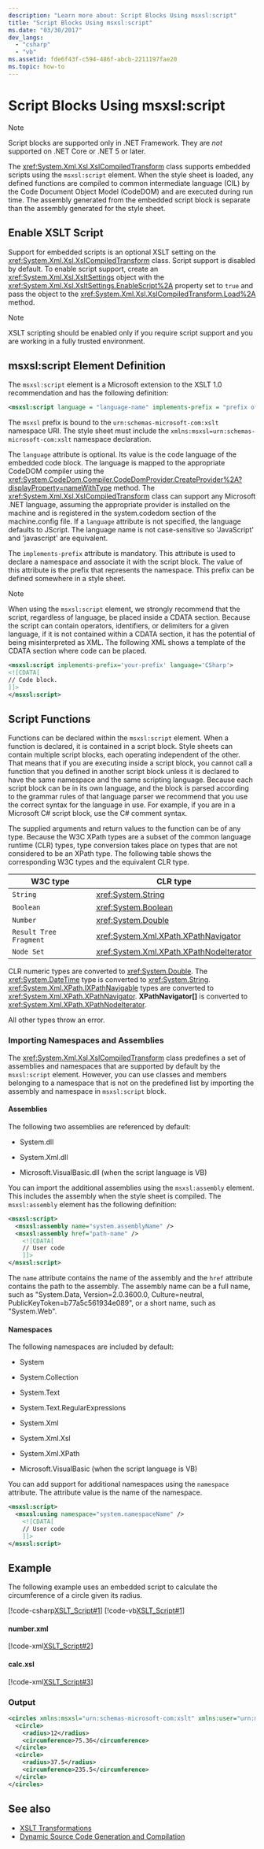 ```yaml
---
description: "Learn more about: Script Blocks Using msxsl:script"
title: "Script Blocks Using msxsl:script"
ms.date: "03/30/2017"
dev_langs:
  - "csharp"
  - "vb"
ms.assetid: fde6f43f-c594-486f-abcb-2211197fae20
ms.topic: how-to
---
```

# Script Blocks Using msxsl:script

> [!NOTE]
> Script blocks are supported only in .NET Framework. They are _not_ supported on .NET Core or .NET 5 or later.

The <xref:System.Xml.Xsl.XslCompiledTransform> class supports embedded scripts using the `msxsl:script` element. When the style sheet is loaded, any defined functions are compiled to common intermediate language (CIL) by the Code Document Object Model (CodeDOM) and are executed during run time. The assembly generated from the embedded script block is separate than the assembly generated for the style sheet.

## Enable XSLT Script

 Support for embedded scripts is an optional XSLT setting on the <xref:System.Xml.Xsl.XslCompiledTransform> class. Script support is disabled by default. To enable script support, create an <xref:System.Xml.Xsl.XsltSettings> object with the <xref:System.Xml.Xsl.XsltSettings.EnableScript%2A> property set to `true` and pass the object to the <xref:System.Xml.Xsl.XslCompiledTransform.Load%2A> method.

> [!NOTE]
> XSLT scripting should be enabled only if you require script support and you are working in a fully trusted environment.

## msxsl:script Element Definition

 The `msxsl:script` element is a Microsoft extension to the XSLT 1.0 recommendation and has the following definition:

```xml
<msxsl:script language = "language-name" implements-prefix = "prefix of user namespace"> </msxsl:script>
```

 The `msxsl` prefix is bound to the `urn:schemas-microsoft-com:xslt` namespace URI. The style sheet must include the `xmlns:msxsl=urn:schemas-microsoft-com:xslt` namespace declaration.

 The `language` attribute is optional. Its value is the code language of the embedded code block. The language is mapped to the appropriate CodeDOM compiler using the <xref:System.CodeDom.Compiler.CodeDomProvider.CreateProvider%2A?displayProperty=nameWithType> method. The <xref:System.Xml.Xsl.XslCompiledTransform> class can support any Microsoft .NET language, assuming the appropriate provider is installed on the machine and is registered in the system.codedom section of the machine.config file. If a `language` attribute is not specified, the language defaults to JScript. The language name is not case-sensitive so 'JavaScript' and 'javascript' are equivalent.

 The `implements-prefix` attribute is mandatory. This attribute is used to declare a namespace and associate it with the script block. The value of this attribute is the prefix that represents the namespace. This prefix can be defined somewhere in a style sheet.

> [!NOTE]
> When using the `msxsl:script` element, we strongly recommend that the script, regardless of language, be placed inside a CDATA section. Because the script can contain operators, identifiers, or delimiters for a given language, if it is not contained within a CDATA section, it has the potential of being misinterpreted as XML. The following XML shows a template of the CDATA section where code can be placed.

```xml
<msxsl:script implements-prefix='your-prefix' language='CSharp'>
<![CDATA[
// Code block.
]]>
</msxsl:script>
```

## Script Functions

 Functions can be declared within the `msxsl:script` element. When a function is declared, it is contained in a script block. Style sheets can contain multiple script blocks, each operating independent of the other. That means that if you are executing inside a script block, you cannot call a function that you defined in another script block unless it is declared to have the same namespace and the same scripting language. Because each script block can be in its own language, and the block is parsed according to the grammar rules of that language parser we recommend that you use the correct syntax for the language in use. For example, if you are in a Microsoft C# script block, use the C# comment syntax.

 The supplied arguments and return values to the function can be of any type. Because the W3C XPath types are a subset of the common language runtime (CLR) types, type conversion takes place on types that are not considered to be an XPath type. The following table shows the corresponding W3C types and the equivalent CLR type.

|W3C type|CLR type|
|--------------|--------------|
|`String`|<xref:System.String>|
|`Boolean`|<xref:System.Boolean>|
|`Number`|<xref:System.Double>|
|`Result Tree Fragment`|<xref:System.Xml.XPath.XPathNavigator>|
|`Node Set`|<xref:System.Xml.XPath.XPathNodeIterator>|

 CLR numeric types are converted to <xref:System.Double>. The <xref:System.DateTime> type is converted to <xref:System.String>. <xref:System.Xml.XPath.IXPathNavigable> types are converted to <xref:System.Xml.XPath.XPathNavigator>. **XPathNavigator[]** is converted to <xref:System.Xml.XPath.XPathNodeIterator>.

 All other types throw an error.

### Importing Namespaces and Assemblies

 The <xref:System.Xml.Xsl.XslCompiledTransform> class predefines a set of assemblies and namespaces that are supported by default by the `msxsl:script` element. However, you can use classes and members belonging to a namespace that is not on the predefined list by importing the assembly and namespace in `msxsl:script` block.

#### Assemblies

 The following two assemblies are referenced by default:

- System.dll

- System.Xml.dll

- Microsoft.VisualBasic.dll (when the script language is VB)

 You can import the additional assemblies using the `msxsl:assembly` element. This includes the assembly when the style sheet is compiled. The `msxsl:assembly` element has the following definition:

```xml
<msxsl:script>
  <msxsl:assembly name="system.assemblyName" />
  <msxsl:assembly href="path-name" />
    <![CDATA[
    // User code
    ]]>
</msxsl:script>
```

 The `name` attribute contains the name of the assembly and the `href` attribute contains the path to the assembly. The assembly name can be a full name, such as "System.Data, Version=2.0.3600.0, Culture=neutral, PublicKeyToken=b77a5c561934e089", or a short name, such as "System.Web".

#### Namespaces

 The following namespaces are included by default:

- System

- System.Collection

- System.Text

- System.Text.RegularExpressions

- System.Xml

- System.Xml.Xsl

- System.Xml.XPath

- Microsoft.VisualBasic (when the script language is VB)

 You can add support for additional namespaces using the `namespace` attribute. The attribute value is the name of the namespace.

```xml
<msxsl:script>
  <msxsl:using namespace="system.namespaceName" />
    <![CDATA[
    // User code
    ]]>
</msxsl:script>
```

## Example

 The following example uses an embedded script to calculate the circumference of a circle given its radius.

 [!code-csharp[XSLT_Script#1](../../../../samples/snippets/csharp/VS_Snippets_Data/XSLT_Script/CS/xslt_script.cs#1)]
 [!code-vb[XSLT_Script#1](../../../../samples/snippets/visualbasic/VS_Snippets_Data/XSLT_Script/VB/xslt_script.vb#1)]

#### number.xml

 [!code-xml[XSLT_Script#2](../../../../samples/snippets/xml/VS_Snippets_Data/XSLT_Script/XML/number.xml#2)]

#### calc.xsl

 [!code-xml[XSLT_Script#3](../../../../samples/snippets/xml/VS_Snippets_Data/XSLT_Script/XML/calc.xsl#3)]

### Output

```xml
<circles xmlns:msxsl="urn:schemas-microsoft-com:xslt" xmlns:user="urn:my-scripts">
  <circle>
    <radius>12</radius>
    <circumference>75.36</circumference>
  </circle>
  <circle>
    <radius>37.5</radius>
    <circumference>235.5</circumference>
  </circle>
</circles>
```

## See also

- [XSLT Transformations](xslt-transformations.md)
- [Dynamic Source Code Generation and Compilation](../../../framework/reflection-and-codedom/dynamic-source-code-generation-and-compilation.md)
